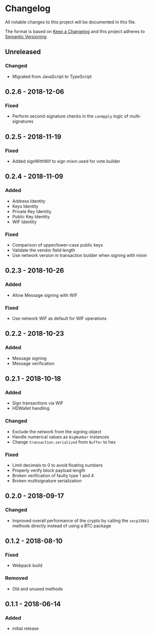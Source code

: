 # Changelog

All notable changes to this project will be documented in this file.

The format is based on [Keep a Changelog](http://keepachangelog.com/en/1.0.0/)
and this project adheres to [Semantic Versioning](http://semver.org/spec/v2.0.0.html).

## Unreleased

### Changed

-   Migrated from JavaScript to TypeScript

## 0.2.6 - 2018-12-06

### Fixed

-   Perform second-signature checks in the `canApply` logic of multi-signatures

## 0.2.5 - 2018-11-19

### Fixed

-   Added signWithWif to sign mixin used for vote builder

## 0.2.4 - 2018-11-09

### Added

-   Address Identity
-   Keys Identity
-   Private Key Identity
-   Public Key Identity
-   WIF Identity

### Fixed

-   Comparison of upper/lower-case public keys
-   Validate the vendor field length
-   Use network version in transaction builder when signing with mixin

## 0.2.3 - 2018-10-26

### Added

-   Allow Message signing with WIF

### Fixed

-   Use network WIF as default for WIF operations

## 0.2.2 - 2018-10-23

### Added

-   Message signing
-   Message verification

## 0.2.1 - 2018-10-18

### Added

-   Sign transactions via WIF
-   HDWallet handling

### Changed

-   Exclude the network from the signing object
-   Handle numerical values as `BigNumber` instances
-   Change `transaction.serialized` from `Buffer` to hex

### Fixed

-   Limit decimals to 0 to avoid floating numbers
-   Properly verify block payload length
-   Broken verification of faulty type 1 and 4
-   Broken multisignature serialization

## 0.2.0 - 2018-09-17

### Changed

-   Improved overall performance of the crypto by calling the `secp256k1` methods directly instead of using a BTC package

## 0.1.2 - 2018-08-10

### Fixed

-   Webpack build

### Removed

-   Old and unused methods

## 0.1.1 - 2018-06-14

### Added

-   initial release
